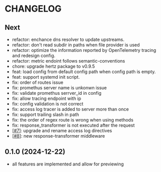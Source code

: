 # CHANGELOG

## Next

- refactor: enchance dns resolver to update upstreams.
- refactor: don't read subdir in paths when file provider is used
- refactor: optimize the information reported by OpenTelemetry tracing and redesign config.
- refactor: metric endoint follows semantic-conventions
- chore: upgrade hertz package to v0.9.5
- feat: load config from default config path when config path is empty.
- feat: support systemd init script.
- fix: order of routes issue
- fix: promethus server name is unkonwn issue
- fix: validate promethus serrver_id in config
- fix: allow tracing endpoint with ip
- fix: config validation is not correct
- fix: access log tracer is added to server more than once
- fix: support trailing slash in path
- fix: the order of regex route is wrong when using methods
- fix: response_transformer is not executed after the request
- [[#7](https://github.com/nite-coder/bifrost/pull/7)]: upgrade and rename access log directives
- [[#8](https://github.com/nite-coder/bifrost/pull/8)]: new response-transformer middleware

## 0.1.0 (2024-12-22)

- all features are implemented and allow for previewing
